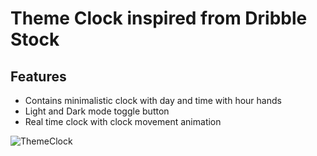 # Theme Clock inspired from Dribble Stock

## Features 
  - Contains minimalistic clock with day and time with hour hands
  - Light and Dark mode toggle button
  - Real time clock with clock movement animation
  

![ThemeClock](https://user-images.githubusercontent.com/114183358/218276507-b54edb70-230e-45b0-8819-07ceec67a6ef.png)
